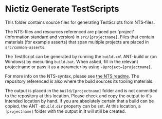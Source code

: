 # Nictiz Generate TestScripts

This folder contains source files for generating TestScripts from NTS-files.

The NTS-files and resources referenced are placed per 'project' (information standard and version) in `src/[projectname]`. Files that contain materials (for example asserts) that span multiple projects are placed in `src/common-asserts`.

The TestScript can be generated by running the `build.xml` ANT-build or (on Windows) by execuiting `build.bat`. When asked, fill in the relevant projectname or pass it as a parameter by using `-Dproject=[projectname]`.

For more info on the NTS-syntax, please see [the NTS readme](https://github.com/Nictiz/Nictiz-tooling-testscripts/tree/main/generate). The repository referenced is also where the build sources its tooling materials.

The output is placed in the `build/[projectname]` folder and is not committed to the repository at this location. Please check and copy the output to it's intended location by hand. If you are absolutely certain that a build can be copied, the ANT `-Dbuild.dir` property can be set. At this location, a `[projectname]` folder with the output in it will still be created.
